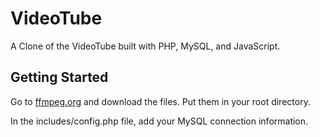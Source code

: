 # VideoTube

A Clone of the VideoTube built with PHP, MySQL, and JavaScript.

## Getting Started

Go to [ffmpeg.org](https://www.ffmpeg.org/) and download the files. Put them in your root directory.

In the includes/config.php file, add your MySQL connection information.